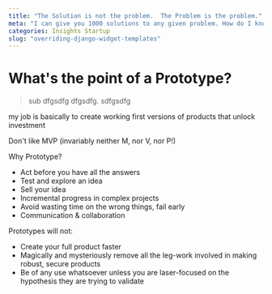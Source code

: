 ```yaml
---
title: "The Solution is not the problem.  The Problem is the problem."
meta: "I can give you 1000 solutions to any given problem. How do I know if any of them are the solution?"
categories: Insights Startup
slug: "overriding-django-widget-templates"
---
```


# What's the point of a Prototype?

> sub dfgsdfg dfgsdfg. sdfgsdfg

my job is basically to create working first versions of products that unlock investment

Don't like MVP (invariably neither M, nor V, nor P!)

Why Prototype?

  - Act before you have all the answers
  - Test and explore an idea
  - Sell your idea
  - Incremental progress in complex projects
  - Avoid wasting time on the wrong things, fail early
  - Communication & collaboration

Prototypes will not:
  
   - Create your full product faster
   - Magically and mysteriously remove all the leg-work involved in making robust, secure products
   - Be of any use whatsoever unless you are laser-focused on the hypothesis they are trying to validate